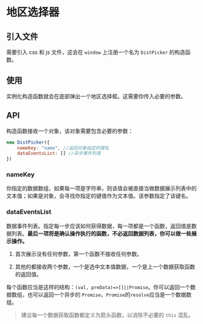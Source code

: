 # 地区选择器

## 引入文件

需要引入 css 和 js 文件，这会在 `window` 上注册一个名为 `DistPicker` 的构造函数。

## 使用

实例化构造函数就会在底部弹出一个地区选择框。这需要你传入必要的参数。

## API

构造函数接收一个对象，该对象需要包含必要的参数：

```js
new DistPicker({
    nameKey: "name", //返回对象指定的键名
    dataEventsList: [] //异步事件列表
})
```

### nameKey

你指定的数据数组，如果每一项是字符串，则该值会被直接当做数据展示列表中的文本值；如果是对象，会寻找你指定的键值作为文本值。该参数指定了该键名。

### dataEventsList

数据事件列表。指定每一步应该如何获得数据，每一项都是一个函数，返回值是数据列表。**最后一项将是确认操作执行的函数，不必返回数据列表，你可以做一些展示操作。**  

1. 首次展示没有任何参数，第一个函数不接收任何参数。

2. 其他的都接收两个参数，一个是选中文本值数据，一个是上一个数据获取函数的返回值。

每个函数应当是这样的结构：`(val, preData)=>[]||Promise`。你可以返回一个数据数组，也可以返回一个异步的 `Promise`，`Promise`的`resolve`应当是一个数据数组。

> 建议每一个数据获取函数都定义为箭头函数，以消除不必要的 `this` 混乱。
